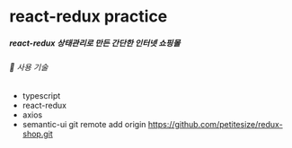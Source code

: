 # react-redux practice

##### react-redux 상태관리로 만든 간단한 인터넷 쇼핑몰

###### 🔧 사용 기술

- typescript
- react-redux
- axios
- semantic-ui
  git remote add origin https://github.com/petitesize/redux-shop.git
